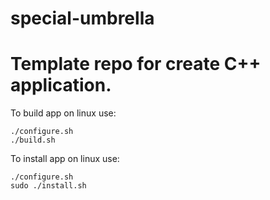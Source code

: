 # special-umbrella
# Template repo for create C++ application.

To build app on linux use:
```
./configure.sh
./build.sh
```

To install app on linux use:
```
./configure.sh
sudo ./install.sh
```

